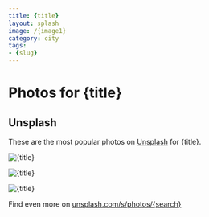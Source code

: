 ```yaml
---
title: {title}
layout: splash
image: /{image1}
category: city
tags:
- {slug}
---
```

# Photos for {title}

## Unsplash

These are the most popular photos on [Unsplash](https://unsplash.com) for {title}.

![{title}](/{image1})

![{title}](/{image2})

![{title}](/{image3})

Find even more on [unsplash.com/s/photos/{search}](https://unsplash.com/s/photos/{search})